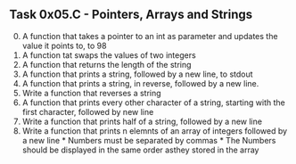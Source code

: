 ## Task 0x05.C - Pointers, Arrays and Strings
  0. A function that takes a pointer to an int as parameter and updates the value it points to, to 98
  1. A function tat swaps the values of two integers
  2. A function that returns the length of the string
  3. A function that prints a string, followed by a new line, to stdout
  4. A function that prints a string, in reverse, followed by a new line.
  5. Write a function that reverses a string
  6. A function that prints every other character of a string, starting with the first character, followed by new line
  7. Write a function that prints half of a string, followed by a new line
  8. Write a function that prints n elemnts of an array of integers followed by a new line
    * Numbers must be separated by commas
    * The Numbers should be displayed in the same order asthey stored in the array
